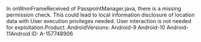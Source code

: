 In onWnmFrameReceived of PasspointManager.java, there is a missing permission check. This could lead to local information disclosure of location data with User execution privileges needed. User interaction is not needed for exploitation.Product: AndroidVersions: Android-9 Android-10 Android-11Android ID: A-157748906